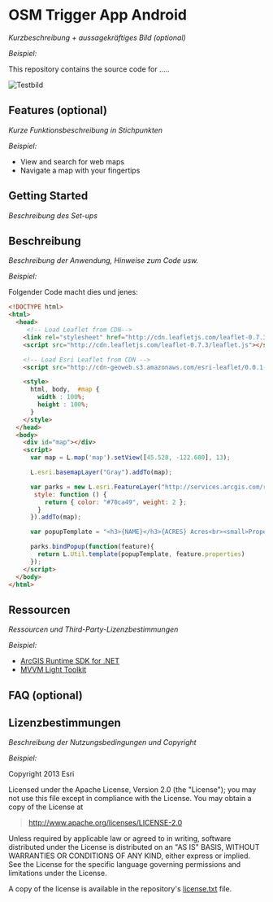 # **OSM Trigger App Android**
*Kurzbeschreibung + aussagekräftiges Bild (optional)*

*Beispiel:*

This repository contains the source code for .....

![Testbild](https://developers.arcgis.com/img/homepage/github-browser.png "")


## **Features** (optional)
*Kurze Funktionsbeschreibung in Stichpunkten*

*Beispiel:*
* View and search for web maps
* Navigate a map with your fingertips

## **Getting Started**
*Beschreibung des Set-ups*


## **Beschreibung**
*Beschreibung der Anwendung, Hinweise zum Code usw.*

*Beispiel:*

Folgender Code macht dies und jenes:

```html
<!DOCTYPE html>
<html>
  <head>
     <!-- Load Leaflet from CDN-->
    <link rel="stylesheet" href="http://cdn.leafletjs.com/leaflet-0.7.3/leaflet.css" />
    <script src="http://cdn.leafletjs.com/leaflet-0.7.3/leaflet.js"></script>

    <!-- Load Esri Leaflet from CDN -->
    <script src="http://cdn-geoweb.s3.amazonaws.com/esri-leaflet/0.0.1-beta.5/esri-leaflet.js"></script>

    <style>
      html, body,  #map {
        width : 100%;
        height : 100%;
      }
    </style>
  </head>
  <body>
    <div id="map"></div>
    <script>
      var map = L.map('map').setView([45.528, -122.680], 13);

      L.esri.basemapLayer("Gray").addTo(map);

      var parks = new L.esri.FeatureLayer("http://services.arcgis.com/rOo16HdIMeOBI4Mb/arcgis/rest/services/Portland_Parks/FeatureServer/0", {
       style: function () {
          return { color: "#70ca49", weight: 2 };
        }
      }).addTo(map);

      var popupTemplate = "<h3>{NAME}</h3>{ACRES} Acres<br><small>Property ID: {PROPERTYID}<small>";

      parks.bindPopup(function(feature){
        return L.Util.template(popupTemplate, feature.properties)
      });
    </script>
  </body>
</html>
```

## **Ressourcen**
*Ressourcen und Third-Party-Lizenzbestimmungen*

*Beispiel:*

* [ArcGIS Runtime SDK for .NET](https://developers.arcgis.com/net/ "")
* [MVVM Light Toolkit](https://mvvmlight.codeplex.com/ "")

## **FAQ (optional)**


## **Lizenzbestimmungen**
*Beschreibung der Nutzungsbedingungen und Copyright*

*Beispiel:*

Copyright 2013 Esri

Licensed under the Apache License, Version 2.0 (the "License");
you may not use this file except in compliance with the License.
You may obtain a copy of the License at

> http://www.apache.org/licenses/LICENSE-2.0

Unless required by applicable law or agreed to in writing, software
distributed under the License is distributed on an "AS IS" BASIS,
WITHOUT WARRANTIES OR CONDITIONS OF ANY KIND, either express or implied.
See the License for the specific language governing permissions and
limitations under the License.

A copy of the license is available in the repository's [license.txt]( https://raw.github.com/Esri/esri-leaflet/master/license.txt) file.
